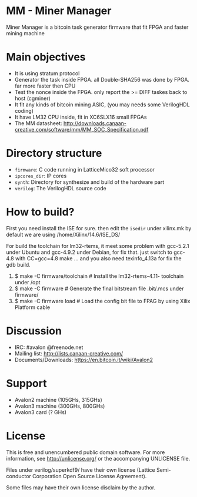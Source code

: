 MM - Miner Manager
==================

Miner Manager is a bitcoin task generator firmware that fit FPGA and faster mining machine

Main objectives
=============
* It is using stratum protocol
* Generator the task inside FPGA. all Double-SHA256 was done by FPGA. far more faster then CPU
* Test the nonce inside the FPGA. only report the >= DIFF taskes back to host (cgminer)
* It fit any kinds of bitcoin mining ASIC, (you may needs some VerilogHDL coding)
* It have LM32 CPU inside, fit in XC6SLX16 small FPGAs
* The MM datasheet: http://downloads.canaan-creative.com/software/mm/MM_SOC_Specification.pdf

Directory structure
===================

* `firmware`: C code running in LatticeMico32 soft processor
* `ipcores_dir`: IP cores
* `synth`: Directory for synthesize and build of the hardware part
* `verilog`: The VerilogHDL source code

How to build?
=============

First you need install the ISE for sure. then edit the `isedir` under xilinx.mk
by default we are using /home/Xilinx/14.6/ISE_DS/

For build the toolchain for lm32-rtems, it meet some problem with gcc-5.2.1 under Ubuntu and
gcc-4.9.2 under Debian, for fix that. just switch to gcc-4.8 with CC=gcc=4.8 make ... and you
also need texinfo_4.13a for fix the gdb build.

1. $ make -C firmware/toolchain # Install the lm32-rtems-4.11- toolchain under /opt
2. $ make -C firmware           # Generate the final bitstream file .bit/.mcs under firmware/
3. $ make -C firmware load      # Load the config bit file to FPAG by using Xilix Platform cable

Discussion
==========
* IRC: #avalon @freenode.net
* Mailing list: http://lists.canaan-creative.com/
* Documents/Downloads: https://en.bitcoin.it/wiki/Avalon2

Support
=======
* Avalon2 machine (105GHs, 315GHs)
* Avalon3 machine (300GHs, 800GHs)
* Avalon3 card (? GHs)

License
=======

This is free and unencumbered public domain software. For more information,
see http://unlicense.org/ or the accompanying UNLICENSE file.

Files under verilog/superkdf9/ have their own license (Lattice Semi-
conductor Corporation Open Source License Agreement).

Some files may have their own license disclaim by the author.
